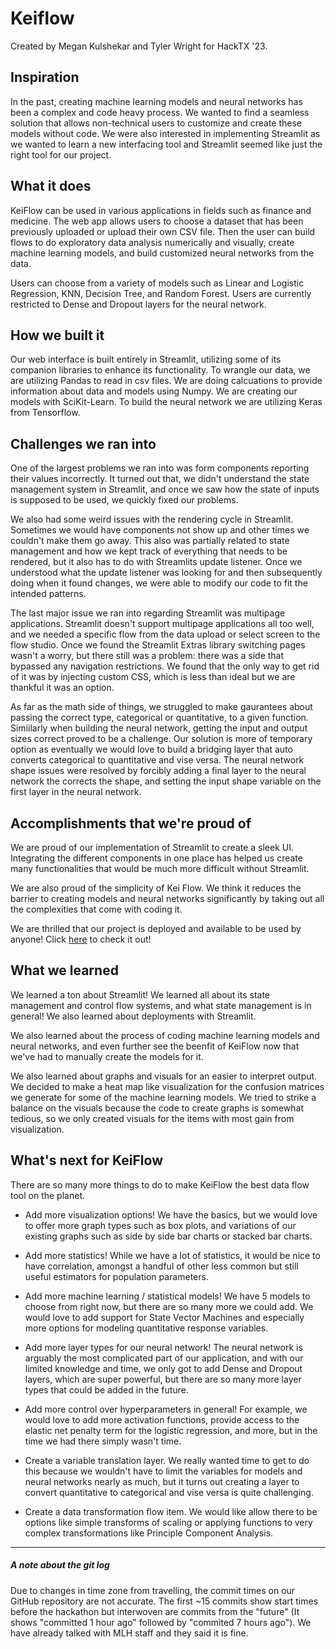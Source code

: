 # Keiflow

Created by Megan Kulshekar and Tyler Wright for HackTX '23.

## Inspiration
In the past, creating machine learning models and neural networks has been a complex and code heavy process. We wanted to find a seamless solution that allows non-technical users to customize and create these models without code. We were also interested in implementing Streamlit as we wanted to learn a new interfacing tool and Streamlit seemed like just the right tool for our project.

## What it does
KeiFlow can be used in various applications in fields such as finance and medicine. The web app allows users to choose a dataset that has been previously uploaded or upload their own CSV file. Then the user can build flows to do exploratory data analysis numerically and visually, create machine learning models, and build customized neural networks from the data. 

Users can choose from a variety of  models such as Linear and Logistic Regression, KNN, Decision Tree, and Random Forest. Users are currently restricted to Dense and Dropout layers for the neural network.

## How we built it
Our web interface is built entirely in Streamlit, utilizing some of its companion libraries to enhance its functionality. To wrangle our data, we are utilizing Pandas to read in csv files. We are doing calcuations to provide information about data and models using Numpy. We are creating our models with SciKit-Learn. To build the neural network we are utilizing Keras from Tensorflow.

## Challenges we ran into
One of the largest problems we ran into was form components reporting their values incorrectly. It turned out that, we didn't understand the state management system in Streamlit, and once we saw how the state of inputs is supposed to be used, we quickly fixed our problems. 

We also had some weird issues with the rendering cycle in Streamlit. Sometimes we would have components not show up and other times we couldn't make them go away. This also was partially related to state management and how we kept track of everything that needs to be rendered, but it also has to do with Streamlits update listener. Once we understood what the update listener was looking for and then subsequently doing when it found changes, we were able to modify our code to fit the intended patterns.

The last major issue we ran into regarding Streamlit was multipage applications. Streamlit doesn't support multipage applications all too well, and we needed a specific flow from the data upload or select screen to the flow studio. Once we found the Streamlit Extras library switching pages wasn't a worry, but there still was a problem: there was a side that bypassed any navigation restrictions. We found that the only way to get rid of it was by injecting custom CSS, which is less than ideal but we are thankful it was an option.

As far as the math side of things, we struggled to make gaurantees about passing the correct type, categorical or quantitative, to a given function. Simiilarly when building the neural network, getting the input and output sizes correct proved to be a challenge. Our solution is more of temporary option as eventually we would love to build a bridging layer that auto converts categorical to quantitative and vise versa. The neural network shape issues were resolved by forcibly adding a final layer to the neural network the corrects the shape, and setting the input shape variable on the first layer in the neural network.

## Accomplishments that we're proud of
We are proud of our implementation of Streamlit to create a sleek UI. Integrating the different components in one place has helped us create many functionalities that would be much more difficult without Streamlit.

We are also proud of the simplicity of Kei Flow. We think it reduces the barrier to creating models and neural networks significantly by taking out all the complexities that come with coding it.

We are thrilled that our project is deployed and available to be used by anyone! Click [here](https://keiflow.streamlit.app/) to check it out!

## What we learned
We learned a ton about Streamlit! We learned all about its state management and control flow systems, and what state management is in general! We also learned about deployments with Streamlit.

We also learned about the process of coding machine learning models and neural networks, and even further see the beenfit of KeiFlow now that we've had to manually create the models for it. 

We also learned about graphs and visuals for an easier to interpret output. We decided to make a heat map like visualization for the confusion matrices we generate for some of the machine learning models. We tried to strike a balance on the visuals because the code to create graphs is somewhat tedious, so we only created visuals for the items with most gain from visualization. 

## What's next for KeiFlow
There are so many more things to do to make KeiFlow the best data flow tool on the planet.

-  Add more visualization options! We have the basics, but we would love to offer more graph types such as box plots, and variations of our existing graphs such as side by side bar charts or stacked bar charts.

- Add more statistics! While we have a lot of statistics, it would be nice to have correlation, amongst a handful of other less common but still useful estimators for population parameters.

- Add more machine learning / statistical models! We have 5 models to choose from right now, but there are so many more we could add. We would love to add support for State Vector Machines and especially more options for modeling quantitative response variables.

- Add more layer types for our neural network! The neural network is arguably the most complicated part of our application, and with our limited knowledge and time, we only got to add Dense and Dropout layers, which are super powerful, but there are so many more layer types that could be added in the future. 

- Add more control over hyperparameters in general! For example, we would love to add more activation functions, provide access to the elastic net penalty term for the logistic regression, and more, but in the time we had there simply wasn't time.

- Create a variable translation layer. We really wanted time to get to do this because we wouldn't have to limit the variables for models and neural networks nearly as much, but it turns out creating a layer to convert quantitative to categorical and vise versa is quite challenging.

- Create a data transformation flow item. We would like allow there to be options like simple transforms of scaling or applying functions to very complex transformations like Principle Component Analysis.

---

##### A note about the git log

Due to changes in time zone from travelling, the commit times on our GitHub repository are not accurate. The first ~15 commits show start times before the hackathon but interwoven are commits from the "future" (It shows "committed 1 hour ago" followed by "commited 7 hours ago"). We have already talked with MLH staff and they said it is fine.